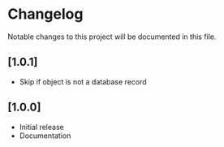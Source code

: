 # Changelog

Notable changes to this project will be documented in this file.

## [1.0.1]

- Skip if object is not a database record


## [1.0.0]

- Initial release
- Documentation
